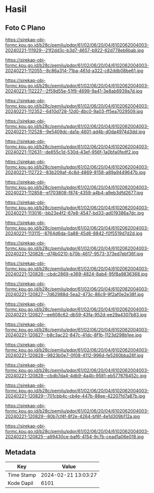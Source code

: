 # Hasil

## Foto C Plano

https://sirekap-obj-formc.kpu.go.id/b28c/pemilu/pdpr/61/02/06/20/04/6102062004003-20240221-111929--21f2dd3c-b3d7-4657-b922-62d778eb6bab.jpg

https://sirekap-obj-formc.kpu.go.id/b28c/pemilu/pdpr/61/02/06/20/04/6102062004003-20240221-112055--8c86a314-71ba-461d-a322-c82ddb08be61.jpg

https://sirekap-obj-formc.kpu.go.id/b28c/pemilu/pdpr/61/02/06/20/04/6102062004003-20240221-112227--2f59d55e-51f9-4699-9a41-3e8ab6939a7d.jpg

https://sirekap-obj-formc.kpu.go.id/b28c/pemilu/pdpr/61/02/06/20/04/6102062004003-20240221-112352--6410d728-12d0-4bc0-9a03-ff5ea7029509.jpg

https://sirekap-obj-formc.kpu.go.id/b28c/pemilu/pdpr/61/02/06/20/04/6102062004003-20240221-112528--9e5409dc-da1a-4601-ad4b-d0da4974d3dd.jpg

https://sirekap-obj-formc.kpu.go.id/b28c/pemilu/pdpr/61/02/06/20/04/6102062004003-20240221-112631--de855c1d-530d-43ef-956f-1a0bfa0fedf2.jpg

https://sirekap-obj-formc.kpu.go.id/b28c/pemilu/pdpr/61/02/06/20/04/6102062004003-20240221-112722--83b209af-4c8d-4869-8158-a89a9449647b.jpg

https://sirekap-obj-formc.kpu.go.id/b28c/pemilu/pdpr/61/02/06/20/04/6102062004003-20240221-112858--e1703808-f874-4359-a4b4-a9eb3dfd2677.jpg

https://sirekap-obj-formc.kpu.go.id/b28c/pemilu/pdpr/61/02/06/20/04/6102062004003-20240221-113016--bb23e4f2-67e8-4547-bd33-ad019386a7dc.jpg

https://sirekap-obj-formc.kpu.go.id/b28c/pemilu/pdpr/61/02/06/20/04/6102062004003-20240221-113115--8764d6da-0a88-45d6-8842-f0f5519d7d2d.jpg

https://sirekap-obj-formc.kpu.go.id/b28c/pemilu/pdpr/61/02/06/20/04/6102062004003-20240221-120826--d74b0210-b70b-4617-9573-373ed7ebf36f.jpg

https://sirekap-obj-formc.kpu.go.id/b28c/pemilu/pdpr/61/02/06/20/04/6102062004003-20240221-120826--cbdc2869-e369-4824-8ab4-95f8a9836368.jpg

https://sirekap-obj-formc.kpu.go.id/b28c/pemilu/pdpr/61/02/06/20/04/6102062004003-20240221-120827--7d62988d-5ea2-473c-86c9-9f2af0e2e38f.jpg

https://sirekap-obj-formc.kpu.go.id/b28c/pemilu/pdpr/61/02/06/20/04/6102062004003-20240221-120827--ee608c62-db59-43fa-952d-ee29a4307b83.jpg

https://sirekap-obj-formc.kpu.go.id/b28c/pemilu/pdpr/61/02/06/20/04/6102062004003-20240221-120827--b8c3ac22-847c-41dc-8f1b-1123d298b1ee.jpg

https://sirekap-obj-formc.kpu.go.id/b28c/pemilu/pdpr/61/02/06/20/04/6102062004003-20240221-120828--9823b0e7-0f08-4112-996d-fe5260bba26f.jpg

https://sirekap-obj-formc.kpu.go.id/b28c/pemilu/pdpr/61/02/06/20/04/6102062004003-20240221-120828--cbdb7da4-4db9-4a4b-9581-eb577676452c.jpg

https://sirekap-obj-formc.kpu.go.id/b28c/pemilu/pdpr/61/02/06/20/04/6102062004003-20240221-120829--701cbb4c-cb4e-447b-88ee-42207fd7a87b.jpg

https://sirekap-obj-formc.kpu.go.id/b28c/pemilu/pdpr/61/02/06/20/04/6102062004003-20240221-120829--80b7cf4f-8f2e-4264-bf6f-4e1d309b112a.jpg

https://sirekap-obj-formc.kpu.go.id/b28c/pemilu/pdpr/61/02/06/20/04/6102062004003-20240221-120825--a99430ce-baf6-4154-9c7b-cead1a06e018.jpg


## Metadata

| Key        | Value               |
| ---------- | ------------------- |
| Time Stamp | 2024-02-21 13:03:27 |
| Kode Dapil | 6101                |



